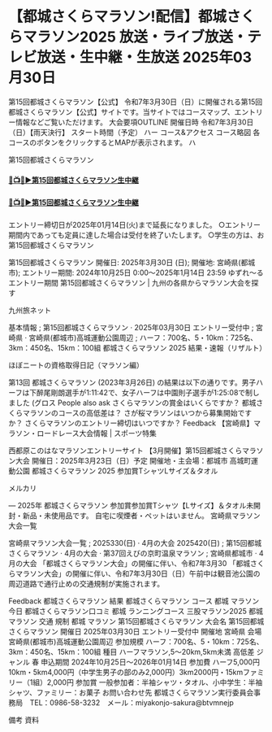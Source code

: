 # 【都城さくらマラソン!配信】都城さくらマラソン2025 放送・ライブ放送・テレビ放送・生中継・生放送 2025年03月30日

第15回都城さくらマラソン【公式】
令和7年3月30日（日）に開催される第15回都城さくらマラソン【公式】サイトです。当サイトではコースマップ、エントリー情報などご覧いただけます。
大会要項OUTLINE
開催日時 令和7年3月30日（日）【雨天決行】 スタート時間（予定） ハー 
コース&アクセス
コース略図 各コースのボタンをクリックするとMAPが表示されます。 ハ 

第15回都城さくらマラソン

#### [🔴📺🌐▶第15回都城さくらマラソン生中継](https://jsports-hq.com/mar03/?masuka_jp)

#### [🔴📺🌐▶第15回都城さくらマラソン生中継](https://jsports-hq.com/mar03/?masuka_jp)


エントリー締切日が2025年01月14日(火)まで延長になりました。 ○エントリー期間内であっても定員に達した場合は受付を終了いたします。 ○学生の方は、お 
第15回都城さくらマラソン


第15回都城さくらマラソン 開催日: 2025年3月30日 (日); 開催地: 宮崎県(都城市); エントリー期間: 2024年10月25日 0:00～2025年1月14日 23:59 ゆずれ～るエントリー期間 
第15回都城さくらマラソン | 九州の各県からマラソン大会を探す

九州旅ネット


基本情報 ; 第15回都城さくらマラソン · 2025年03月30日 エントリー受付中 ; 宮崎県 · 宮崎県(都城市)高城運動公園周辺 ; ハーフ：700名、5・10km：725名、3km：450名、15km：100組 
都城さくらマラソン 2025 結果・速報（リザルト）

ほぼニートの資格取得日記（マラソン編）


第13回 都城さくらマラソン (2023年3月26日) の結果は以下の通りです。男子ハーフは下醉尾剛朗選手が1:11:42で、女子ハーフは中園則子選手が1:25:08で制しました (グロス 
People also ask
さくらマラソンの賞金はいくらですか？
都城さくらマラソンのコースの高低差は？
さが桜マラソンはいつから募集開始ですか？
さくらマラソンのエントリー締切はいつですか？
Feedback
【宮崎県】マラソン・ロードレース大会情報 | スポーツ特集


西都原このはなマラソンエントリーサイト 【3月開催】第15回都城さくらマラソン大会 開催日：2025年3月23日（日）予定 開催地・主会場：都城市 高城町運動公園 
都城さくらマラソン 2025 参加賞TシャツLサイズ＆タオル

メルカリ


— 2025年 都城さくらマラソン 参加賞参加賞Tシャツ【Lサイズ】＆タオル未開封・新品・未使用品です。 自宅に喫煙者・ペットはいません。
宮崎県マラソン大会一覧


宮崎県マラソン大会一覧 ; 2025330(日) · 4月の大会 2025420(日) ; 第15回都城さくらマラソン · 4月の大会 · 第37回えびの京町温泉マラソン ; 宮崎県都城市 · 4月の大会
「都城さくらマラソン大会」の開催に伴い、令和7年3月30 
「都城さくらマラソン大会」の開催に伴い、令和7年3月30日（日）午前中は観音池公園の周辺道路で通行止めの交通規制が実施されます。

Feedback
都城さくらマラソン 結果
都城さくらマラソン コース
都城 マラソン 今日
都城さくらマラソン口コミ
都城 ランニングコース
三股マラソン2025
都城 マラソン 交通 規制
都城 マラソン
第15回都城さくらマラソン
大会名	第15回都城さくらマラソン	開催日	2025年03月30日 エントリー受付中
開催地	宮崎県	会場	宮崎県(都城市)高城運動公園周辺
参加規模	ハーフ：700名、5・10km：725名、3km：450名、15km：100組	種目	ハーフマラソン,5〜20km,5km未満
高低差		ジャンル	春
申込期間	2024年10月25日〜2026年01月14日	参加費	ハーフ5,000円 10km・5km4,000円（中学生男子の部のみ2,000円）3km2000円・15kmファミリー（1組）2,000円
参加賞	一般参加者：半袖シャツ・タオル、小中学生：半袖シャツ、ファミリー：お菓子	お問い合わせ先	都城さくらマラソン実行委員会事務局　TEL：0986-58-3232　メール：miyakonjo-sakura@btvmnejp

備考		資料

